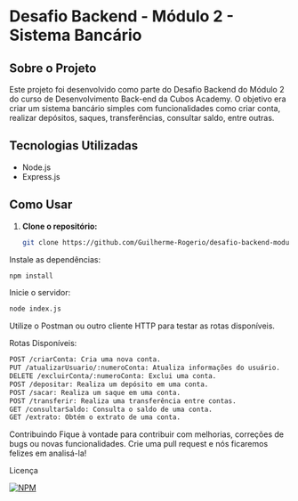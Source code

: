 # Desafio Backend - Módulo 2 - Sistema Bancário

## Sobre o Projeto

Este projeto foi desenvolvido como parte do Desafio Backend do Módulo 2 do curso de Desenvolvimento Back-end da Cubos Academy. O objetivo era criar um sistema bancário simples com funcionalidades como criar conta, realizar depósitos, saques, transferências, consultar saldo, entre outras.

## Tecnologias Utilizadas

- Node.js
- Express.js

## Como Usar

1. **Clone o repositório:**

   ```bash
   git clone https://github.com/Guilherme-Rogerio/desafio-backend-modulo-02-sistema-bancario-dbe-t03.git
Instale as dependências:

```bash
npm install
```
Inicie o servidor:

```bash
node index.js
```

Utilize o Postman ou outro cliente HTTP para testar as rotas disponíveis.

Rotas Disponíveis:
```bash
POST /criarConta: Cria uma nova conta.
PUT /atualizarUsuario/:numeroConta: Atualiza informações do usuário.
DELETE /excluirConta/:numeroConta: Exclui uma conta.
POST /depositar: Realiza um depósito em uma conta.
POST /sacar: Realiza um saque em uma conta.
POST /transferir: Realiza uma transferência entre contas.
GET /consultarSaldo: Consulta o saldo de uma conta.
GET /extrato: Obtém o extrato de uma conta.
```
Contribuindo
Fique à vontade para contribuir com melhorias, correções de bugs ou novas funcionalidades. Crie uma pull request e nós ficaremos felizes em analisá-la!

Licença

[![NPM](https://img.shields.io/npm/l/react)](https://github.com/Guilherme-Rogerio/desafio-backend-modulo-02-sistema-bancario-dbe-t03/blob/main/LICENSE)
